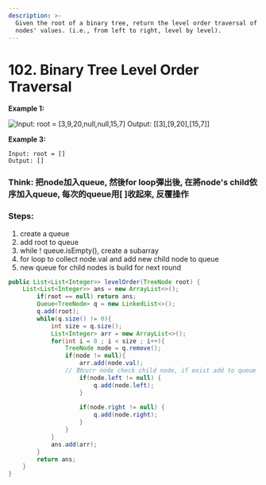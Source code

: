 ```yaml
---
description: >-
  Given the root of a binary tree, return the level order traversal of its
  nodes' values. (i.e., from left to right, level by level).
---
```


# 102. Binary Tree Level Order Traversal

**Example 1:**  


![Input: root = \[3,9,20,null,null,15,7\] Output: \[\[3\],\[9,20\],\[15,7\]\]](../.gitbook/assets/image%20%2815%29.png)

**Example 3:**

```text
Input: root = []
Output: []
```

### Think: 把node加入queue, 然後for loop彈出後, 在將node's child依序加入queue, 每次的queue用\[ \]收起來, 反覆操作

### Steps:

1. create a queue 
2. add root to queue
3. while ! queue.isEmpty\(\), create a subarray
4. for loop to collect node.val and add new child node to queue
5. new queue for child nodes is build for next round

```java
public List<List<Integer>> levelOrder(TreeNode root) {
    List<List<Integer>> ans = new ArrayList<>();
        if(root == null) return ans;
        Queue<TreeNode> q = new LinkedList<>();
        q.add(root);
        while(q.size() != 0){
            int size = q.size();
            List<Integer> arr = new ArrayList<>();
            for(int i = 0 ; i < size ; i++){
                TreeNode node = q.remove();
                if(node != null){
                    arr.add(node.val);
                // 對curr node check child node, if exist add to queue
                    if(node.left != null) {
                        q.add(node.left);
                    }
                
                    if(node.right != null) {
                        q.add(node.right);
                    }
                }
            }
            ans.add(arr);
        }
        return ans;
    }
}
```

